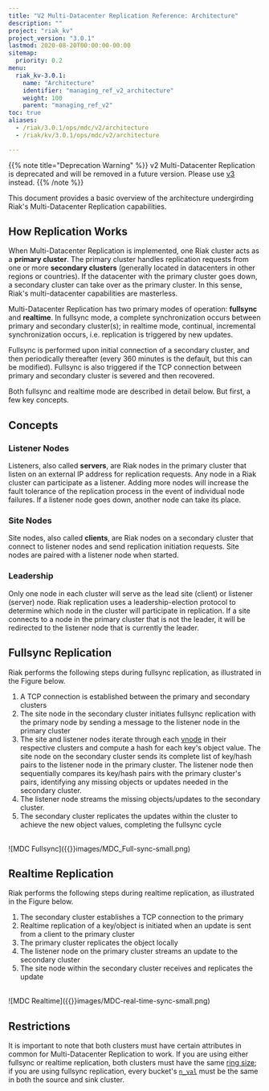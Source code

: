 ```yaml
---
title: "V2 Multi-Datacenter Replication Reference: Architecture"
description: ""
project: "riak_kv"
project_version: "3.0.1"
lastmod: 2020-08-20T00:00:00-00:00
sitemap:
  priority: 0.2
menu:
  riak_kv-3.0.1:
    name: "Architecture"
    identifier: "managing_ref_v2_architecture"
    weight: 100
    parent: "managing_ref_v2"
toc: true
aliases:
  - /riak/3.0.1/ops/mdc/v2/architecture
  - /riak/kv/3.0.1/ops/mdc/v2/architecture

---
```


{{% note title="Deprecation Warning" %}}
v2 Multi-Datacenter Replication is deprecated and will be removed in a future version. Please use [v3]({{<baseurl>}}riak/kv/3.0.1/using/reference/v3-multi-datacenter/architecture/) instead.
{{% /note %}}

This document provides a basic overview of the architecture undergirding
Riak's Multi-Datacenter Replication capabilities.

## How Replication Works

When Multi-Datacenter Replication is implemented, one Riak cluster acts
as a **primary cluster**. The primary cluster handles replication
requests from one or more **secondary clusters** (generally located in
datacenters in other regions or countries). If the datacenter with the
primary cluster goes down, a secondary cluster can take over as the
primary cluster. In this sense, Riak's multi-datacenter capabilities are
masterless.

Multi-Datacenter Replication has two primary modes of operation:
**fullsync** and **realtime**. In fullsync mode, a complete
synchronization occurs between primary and secondary cluster(s); in
realtime mode, continual, incremental synchronization occurs, i.e.
replication is triggered by new updates.

Fullsync is performed upon initial connection of a secondary cluster,
and then periodically thereafter (every 360 minutes is the default, but
this can be modified). Fullsync is also triggered if the TCP connection
between primary and secondary cluster is severed and then recovered.

Both fullsync and realtime mode are described in detail below.
But first, a few key concepts.

## Concepts

### Listener Nodes

Listeners, also called **servers**, are Riak nodes in the primary
cluster that listen on an external IP address for replication requests.
Any node in a Riak cluster can participate as a listener. Adding more
nodes will increase the fault tolerance of the replication process in
the event of individual node failures. If a listener node goes down,
another node can take its place.

### Site Nodes

Site nodes, also called **clients**, are Riak nodes on a secondary
cluster that connect to listener nodes and send replication initiation
requests. Site nodes are paired with a listener node when started.

### Leadership

Only one node in each cluster will serve as the lead site (client) or
listener (server) node. Riak replication uses a leadership-election
protocol to determine which node in the cluster will participate in
replication. If a site connects to a node in the primary cluster that is
not the leader, it will be redirected to the listener node that is
currently the leader.

## Fullsync Replication

Riak performs the following steps during fullsync
replication, as illustrated in the Figure below.

1. A TCP connection is established between the primary and secondary
   clusters
2. The site node in the secondary cluster initiates fullsync replication
   with the primary node by sending a message to the listener node in
   the primary cluster
3. The site and listener nodes iterate through each [vnode]({{<baseurl>}}riak/kv/3.0.1/learn/glossary/#vnode) in their respective clusters and compute a hash for
   each key's object value. The site node on the secondary cluster sends
   its complete list of key/hash pairs to the listener node in the
   primary cluster. The listener node then sequentially compares its
   key/hash pairs with the primary cluster's pairs, identifying any
   missing objects or updates needed in the secondary cluster.
4. The listener node streams the missing objects/updates to the
   secondary cluster.
5. The secondary cluster replicates the updates within the cluster to
   achieve the new object values, completing the fullsync cycle

<br>
![MDC Fullsync]({{<baseurl>}}images/MDC_Full-sync-small.png)
<br>

## Realtime Replication

Riak performs the following steps during realtime
replication, as illustrated in the Figure below.

1. The secondary cluster establishes a TCP connection to the primary
2. Realtime replication of a key/object is initiated when an update is
   sent from a client to the primary cluster
3. The primary cluster replicates the object locally
4. The listener node on the primary cluster streams an update to the
   secondary cluster
5. The site node within the secondary cluster receives and replicates
   the update

<br>
![MDC Realtime]({{<baseurl>}}images/MDC-real-time-sync-small.png)
<br>

## Restrictions

It is important to note that both clusters must have certain attributes
in common for Multi-Datacenter Replication to work. If you are using
either fullsync or realtime replication, both clusters must have the
same [ring size]({{<baseurl>}}riak/kv/3.0.1/learn/concepts/clusters/#the-ring); if you are using fullsync
replication, every bucket's [`n_val`]({{<baseurl>}}riak/kv/3.0.1/developing/app-guide/replication-properties#n-value-and-replication) must be the same in both the
source and sink cluster.

